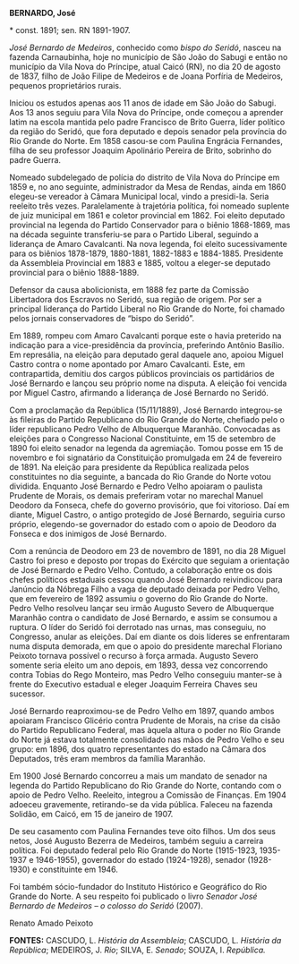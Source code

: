 **BERNARDO, José**

\* const. 1891; sen. RN 1891-1907.

*José Bernardo de Medeiros*, conhecido como *bispo do Seridó*, nasceu na
fazenda Carnaubinha, hoje no município de São João do Sabugi e então no
município da Vila Nova do Príncipe, atual Caicó (RN), no dia 20 de
agosto de 1837, filho de João Filipe de Medeiros e de Joana Porfíria de
Medeiros, pequenos proprietários rurais.

Iniciou os estudos apenas aos 11 anos de idade em São João do Sabugi.
Aos 13 anos seguiu para Vila Nova do Príncipe, onde começou a aprender
latim na escola mantida pelo padre Francisco de Brito Guerra, líder
político da região do Seridó, que fora deputado e depois senador pela
província do Rio Grande do Norte. Em 1858 casou-se com Paulina Engrácia
Fernandes, filha de seu professor Joaquim Apolinário Pereira de Brito,
sobrinho do padre Guerra.

Nomeado subdelegado de polícia do distrito de Vila Nova do Príncipe em
1859 e, no ano seguinte, administrador da Mesa de Rendas, ainda em 1860
elegeu-se vereador à Câmara Municipal local, vindo a presidi-la. Seria
reeleito três vezes. Paralelamente à trajetória política, foi nomeado
suplente de juiz municipal em 1861 e coletor provincial em 1862. Foi
eleito deputado provincial na legenda do Partido Conservador para o
biênio 1868-1869, mas na década seguinte transferiu-se para o Partido
Liberal, seguindo a liderança de Amaro Cavalcanti. Na nova legenda, foi
eleito sucessivamente para os biênios 1878-1879, 1880-1881, 1882-1883 e
1884-1885. Presidente da Assembleia Provincial em 1883 e 1885, voltou a
eleger-se deputado provincial para o biênio 1888-1889.

Defensor da causa abolicionista, em 1888 fez parte da Comissão
Libertadora dos Escravos no Seridó, sua região de origem. Por ser a
principal liderança do Partido Liberal no Rio Grande do Norte, foi
chamado pelos jornais conservadores de “bispo do Seridó”.

Em 1889, rompeu com Amaro Cavalcanti porque este o havia preterido na
indicação para a vice-presidência da província, preferindo Antônio
Basílio. Em represália, na eleição para deputado geral daquele ano,
apoiou Miguel Castro contra o nome apontado por Amaro Cavalcanti. Este,
em contrapartida, demitiu dos cargos públicos provinciais os partidários
de José Bernardo e lançou seu próprio nome na disputa. A eleição foi
vencida por Miguel Castro, afirmando a liderança de José Bernardo no
Seridó.

Com a proclamação da República (15/11/1889), José Bernardo integrou-se
às fileiras do Partido Republicano do Rio Grande do Norte, chefiado pelo
o líder republicano Pedro Velho de Albuquerque Maranhão. Convocadas as
eleições para o Congresso Nacional Constituinte, em 15 de setembro de
1890 foi eleito senador na legenda da agremiação. Tomou posse em 15 de
novembro e foi signatário da Constituição promulgada em 24 de fevereiro
de 1891. Na eleição para presidente da República realizada pelos
constituintes no dia seguinte, a bancada do Rio Grande do Norte votou
dividida. Enquanto José Bernardo e Pedro Velho apoiaram o paulista
Prudente de Morais, os demais preferiram votar no marechal Manuel
Deodoro da Fonseca, chefe do governo provisório, que foi vitorioso. Daí
em diante, Miguel Castro, o antigo protegido de José Bernardo, seguiria
curso próprio, elegendo-se governador do estado com o apoio de Deodoro
da Fonseca e dos inimigos de José Bernardo.

Com a renúncia de Deodoro em 23 de novembro de 1891, no dia 28 Miguel
Castro foi preso e deposto por tropas do Exército que seguiam a
orientação de José Bernardo e Pedro Velho. Contudo, a colaboração entre
os dois chefes políticos estaduais cessou quando José Bernardo
reivindicou para Janúncio da Nóbrega Filho a vaga de deputado deixada
por Pedro Velho, que em fevereiro de 1892 assumiu o governo do Rio
Grande do Norte. Pedro Velho resolveu lançar seu irmão Augusto Severo de
Albuquerque Maranhão contra o candidato de José Bernardo, e assim se
consumou a ruptura. O líder do Seridó foi derrotado nas urnas, mas
conseguiu, no Congresso, anular as eleições. Daí em diante os dois
líderes se enfrentaram numa disputa demorada, em que o apoio do
presidente marechal Floriano Peixoto tornava possível o recurso à força
armada. Augusto Severo somente seria eleito um ano depois, em 1893,
dessa vez concorrendo contra Tobias do Rego Monteiro, mas Pedro Velho
conseguiu manter-se à frente do Executivo estadual e eleger Joaquim
Ferreira Chaves seu sucessor.

José Bernardo reaproximou-se de Pedro Velho em 1897, quando ambos
apoiaram Francisco Glicério contra Prudente de Morais, na crise da cisão
do Partido Republicano Federal, mas àquela altura o poder no Rio Grande
do Norte já estava totalmente consolidado nas mãos de Pedro Velho e seu
grupo: em 1896, dos quatro representantes do estado na Câmara dos
Deputados, três eram membros da família Maranhão.

Em 1900 José Bernardo concorreu a mais um mandato de senador na legenda
do Partido Republicano do Rio Grande do Norte, contando com o apoio de
Pedro Velho. Reeleito, integrou a Comissão de Finanças. Em 1904 adoeceu
gravemente, retirando-se da vida pública. Faleceu na fazenda Solidão, em
Caicó, em 15 de janeiro de 1907.

De seu casamento com Paulina Fernandes teve oito filhos. Um dos seus
netos, José Augusto Bezerra de Medeiros, também seguiu a carreira
política. Foi deputado federal pelo Rio Grande do Norte (1915-1923,
1935-1937 e 1946-1955), governador do estado (1924-1928), senador
(1928-1930) e constituinte em 1946.

Foi também sócio-fundador do Instituto Histórico e Geográfico do Rio
Grande do Norte. A seu respeito foi publicado o livro *Senador José
Bernardo de Medeiros – o colosso do Seridó* (2007).

Renato Amado Peixoto

**FONTES:** CASCUDO, L. *História da Assembleia*; CASCUDO, L. *História
da República*; MEDEIROS, J. *Rio*; SILVA, E. *Senado*; SOUZA, I.
*República.*
